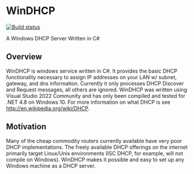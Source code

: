 # WinDHCP

[![Build status](https://github.com/rgl/WinDHCP/workflows/Build/badge.svg)](https://github.com/rgl/WinDHCP/actions?query=workflow%3ABuild)

A Windows DHCP Server Written in C#

## Overview

WinDHCP is windows service written in C#. It provides the basic DHCP functionality necessary to assign IP addresses on your LAN w/ subnet, gateway, and dns information. Currently it only processes DHCP Discover and Request messages, all others are ignored. WinDHCP was written using Visual Studio 2022 Community and has only been compiled and tested for .NET 4.8 on Windows 10. For more information on what DHCP is see http://en.wikipedia.org/wiki/DHCP.

## Motivation

Many of the cheap commodity routers currently available have very poor DHCP implementations. The freely available DHCP offerings on the internet primarily target Linux/Unix environments (ISC DHCP, for example, will not compile on Windows). WinDHCP makes it possible and easy to set up any Windows machine as a DHCP server.
